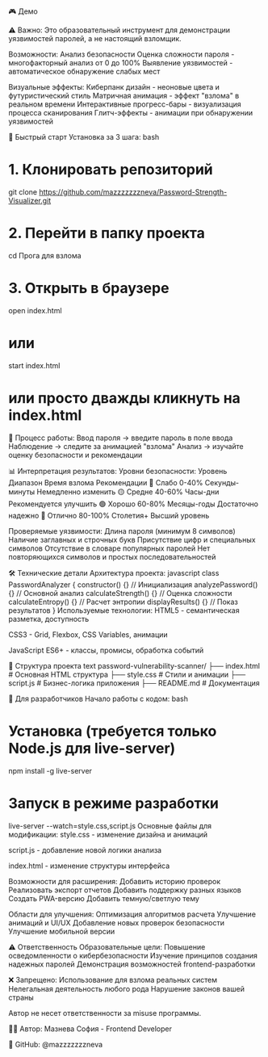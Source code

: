 🎮 Демо

⚠️ Важно: Это образовательный инструмент для демонстрации уязвимостей паролей, а не настоящий взломщик.

Возможности:
Анализ безопасности
Оценка сложности пароля - многофакторный анализ от 0 до 100%
Выявление уязвимостей - автоматическое обнаружение слабых мест

Визуальные эффекты:
Киберпанк дизайн - неоновые цвета и футуристический стиль
Матричная анимация - эффект "взлома" в реальном времени
Интерактивные прогресс-бары - визуализация процесса сканирования
Глитч-эффекты - анимации при обнаружении уязвимостей

🚀 Быстрый старт
Установка за 3 шага:
bash
# 1. Клонировать репозиторий
git clone https://github.com/mazzzzzzzneva/Password-Strength-Visualizer.git

# 2. Перейти в папку проекта
cd Прога для взлома

# 3. Открыть в браузере
open index.html
# или
start index.html
# или просто дважды кликнуть на index.html

🎯 Процесс работы:
Ввод пароля → введите пароль в поле ввода
Наблюдение → следите за анимацией "взлома"
Анализ → изучайте оценку безопасности и рекомендации

📊 Интерпретация результатов:
Уровни безопасности:
Уровень	Диапазон	Время взлома	Рекомендации
🔴 Слабо	0-40%	Секунды-минуты	Немедленно изменить
🟡 Средне	40-60%	Часы-дни	Рекомендуется улучшить
🟢 Хорошо	60-80%	Месяцы-годы	Достаточно надежно
💪 Отлично	80-100%	Столетия+	Высший уровень

Проверяемые уязвимости:
Длина пароля (минимум 8 символов)
Наличие заглавных и строчных букв
Присутствие цифр и специальных символов
Отсутствие в словаре популярных паролей
Нет повторяющихся символов и простых последовательностей

🛠 Технические детали
Архитектура проекта:
javascript
class PasswordAnalyzer {
    constructor() {}          // Инициализация
    analyzePassword() {}      // Основной анализ
    calculateStrength() {}    // Оценка сложности
    calculateEntropy() {}     // Расчет энтропии
    displayResults() {}       // Показ результатов
}
Используемые технологии:
HTML5 - семантическая разметка, доступность

CSS3 - Grid, Flexbox, CSS Variables, анимации

JavaScript ES6+ - классы, промисы, обработка событий

📁 Структура проекта
text
password-vulnerability-scanner/
├──  index.html              # Основная HTML структура
├──  style.css               # Стили и анимации
├──  script.js               # Бизнес-логика приложения
├──  README.md               # Документация

🎯 Для разработчиков
Начало работы с кодом:
bash
# Установка (требуется только Node.js для live-server)
npm install -g live-server

# Запуск в режиме разработки
live-server --watch=style.css,script.js
Основные файлы для модификации:
style.css - изменение дизайна и анимаций

script.js - добавление новой логики анализа

index.html - изменение структуры интерфейса

Возможности для расширения:
Добавить историю проверок
Реализовать экспорт отчетов
Добавить поддержку разных языков
Создать PWA-версию
Добавить темную/светлую тему

Области для улучшения:
Оптимизация алгоритмов расчета
Улучшение анимаций и UI/UX
Добавление новых проверок безопасности
Улучшение мобильной версии

⚠️ Ответственность
Образовательные цели:
Повышение осведомленности о кибербезопасности
Изучение принципов создания надежных паролей
Демонстрация возможностей frontend-разработки

❌ Запрещено:
Использование для взлома реальных систем
Нелегальная деятельность любого рода
Нарушение законов вашей страны

Автор не несет ответственности за misuse программы.

👨‍💻 Автор:
Мазнева София - Frontend Developer

💼 GitHub: @mazzzzzzzneva